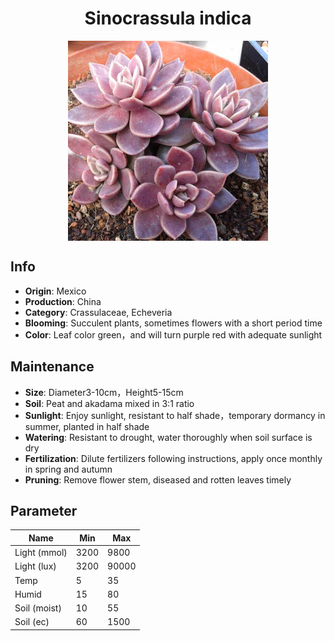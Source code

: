 <h1 align='center'>Sinocrassula indica</h1>
<p align="center">
    <img 
        align='center'
        width='320'
        src="../images/sinocrassula indica.png" 
        alt='Sinocrassula indica' />
</p>

## Info

 - **Origin**: Mexico
 - **Production**: China
 - **Category**: Crassulaceae, Echeveria
 - **Blooming**: Succulent plants, sometimes flowers with a short period time
 - **Color**: Leaf color green，and will turn purple red with adequate sunlight

## Maintenance

 - **Size**: Diameter3-10cm，Height5-15cm
 - **Soil**: Peat and akadama mixed in 3:1 ratio
 - **Sunlight**: Enjoy sunlight, resistant to half shade，temporary dormancy in summer, planted in half shade
 - **Watering**: Resistant to drought, water thoroughly when soil surface is dry
 - **Fertilization**: Dilute fertilizers following instructions, apply once monthly in spring and autumn
 - **Pruning**: Remove flower stem, diseased and rotten leaves timely

## Parameter

| Name         | Min  | Max   |
|--------------|------|-------|
| Light (mmol) | 3200 | 9800  |
| Light (lux)  | 3200 | 90000 |
| Temp         | 5    | 35    |
| Humid        | 15   | 80    |
| Soil (moist) | 10   | 55    |
| Soil (ec)    | 60  | 1500  |